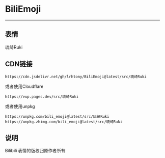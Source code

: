 # BiliEmoji
---
## 表情
琉绮Ruki
## CDN链接
```
https://cdn.jsdelivr.net/gh/lrhtony/BiliEmoji@latest/src/琉绮Ruki
```
或者使用Cloudflare
```
https://vup.pages.dev/src/琉绮Ruki
```
或者使用unpkg
```
https://unpkg.com/bili_emoji@latest/src/琉绮Ruki
https://unpkg.zhimg.com/bili_emoji@latest/src/琉绮Ruki
```
## 说明
Bilibili 表情的版权归原作者所有
